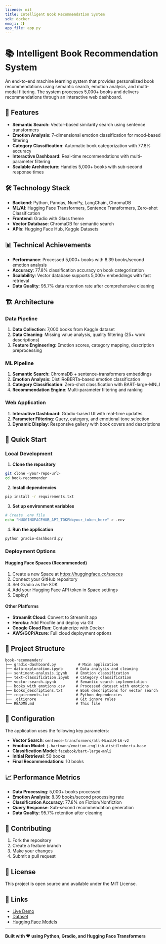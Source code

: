 ```yaml
---
license: mit
title: Intelligent Book Recommendation System
sdk: docker
emoji: 🌖
app_file: app.py
---
```


# 📚 Intelligent Book Recommendation System

An end-to-end machine learning system that provides personalized book recommendations using semantic search, emotion analysis, and multi-modal filtering. The system processes 5,000+ books and delivers recommendations through an interactive web dashboard.

## 🚀 Features

- **Semantic Search**: Vector-based similarity search using sentence transformers
- **Emotion Analysis**: 7-dimensional emotion classification for mood-based filtering
- **Category Classification**: Automatic book categorization with 77.8% accuracy
- **Interactive Dashboard**: Real-time recommendations with multi-parameter filtering
- **Scalable Architecture**: Handles 5,000+ books with sub-second response times

## 🛠️ Technology Stack

- **Backend**: Python, Pandas, NumPy, LangChain, ChromaDB
- **ML/AI**: Hugging Face Transformers, Sentence Transformers, Zero-shot Classification
- **Frontend**: Gradio with Glass theme
- **Vector Database**: ChromaDB for semantic search
- **APIs**: Hugging Face Hub, Kaggle Datasets

## 📊 Technical Achievements

- **Performance**: Processed 5,000+ books with 8.39 books/second emotion analysis
- **Accuracy**: 77.8% classification accuracy on book categorization
- **Scalability**: Vector database supports 5,000+ embeddings with fast retrieval
- **Data Quality**: 95.7% data retention rate after comprehensive cleaning

## 🏗️ Architecture

### Data Pipeline
1. **Data Collection**: 7,000 books from Kaggle dataset
2. **Data Cleaning**: Missing value analysis, quality filtering (25+ word descriptions)
3. **Feature Engineering**: Emotion scores, category mapping, description preprocessing

### ML Pipeline
1. **Semantic Search**: ChromaDB + sentence-transformers embeddings
2. **Emotion Analysis**: DistilRoBERTa-based emotion classification
3. **Category Classification**: Zero-shot classification with BART-large-MNLI
4. **Recommendation Engine**: Multi-parameter filtering and ranking

### Web Application
1. **Interactive Dashboard**: Gradio-based UI with real-time updates
2. **Parameter Filtering**: Query, category, and emotional tone selection
3. **Dynamic Display**: Responsive gallery with book covers and descriptions

## 🚀 Quick Start

### Local Development

1. **Clone the repository**
```bash
git clone <your-repo-url>
cd book-recommender
```

2. **Install dependencies**
```bash
pip install -r requirements.txt
```

3. **Set up environment variables**
```bash
# Create .env file
echo "HUGGINGFACEHUB_API_TOKEN=your_token_here" > .env
```

4. **Run the application**
```bash
python gradio-dashboard.py
```

### Deployment Options

#### Hugging Face Spaces (Recommended)
1. Create a new Space at https://huggingface.co/spaces
2. Connect your GitHub repository
3. Set Gradio as the SDK
4. Add your Hugging Face API token in Space settings
5. Deploy!

#### Other Platforms
- **Streamlit Cloud**: Convert to Streamlit app
- **Heroku**: Add Procfile and deploy via Git
- **Google Cloud Run**: Containerize with Docker
- **AWS/GCP/Azure**: Full cloud deployment options

## 📁 Project Structure

```
book-recommender/
├── gradio-dashboard.py          # Main application
├── data-exploration.ipynb      # Data analysis and cleaning
├── sentiment-analysis.ipynb    # Emotion classification
├── text-classification.ipynb   # Category classification
├── vector-search.ipynb         # Semantic search implementation
├── books_with_emotions.csv     # Processed dataset with emotions
├── books_descriptions.txt      # Book descriptions for vector search
├── requirements.txt            # Python dependencies
├── .gitignore                  # Git ignore rules
└── README.md                   # This file
```

## 🔧 Configuration

The application uses the following key parameters:

- **Vector Search**: `sentence-transformers/all-MiniLM-L6-v2`
- **Emotion Model**: `j-hartmann/emotion-english-distilroberta-base`
- **Classification Model**: `facebook/bart-large-mnli`
- **Initial Retrieval**: 50 books
- **Final Recommendations**: 10 books

## 📈 Performance Metrics

- **Data Processing**: 5,000+ books processed
- **Emotion Analysis**: 8.39 books/second processing rate
- **Classification Accuracy**: 77.8% on Fiction/Nonfiction
- **Query Response**: Sub-second recommendation generation
- **Data Quality**: 95.7% retention after cleaning

## 🤝 Contributing

1. Fork the repository
2. Create a feature branch
3. Make your changes
4. Submit a pull request

## 📄 License

This project is open source and available under the MIT License.

## 🔗 Links

- [Live Demo](https://huggingface.co/spaces/your-username/book-recommender)
- [Dataset](https://www.kaggle.com/datasets/dylanjcastillo/7k-books-with-metadata)
- [Hugging Face Models](https://huggingface.co/models)

---

**Built with ❤️ using Python, Gradio, and Hugging Face Transformers**
